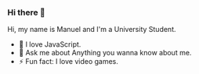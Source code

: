 ### Hi there 👋


Hi, my name is Manuel and I'm a University Student.  

- 🌱 I love JavaScript.
- 💬 Ask me about Anything you wanna know about me.
- ⚡ Fun fact: I love video games.

